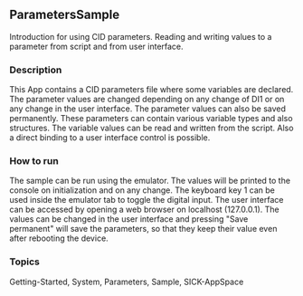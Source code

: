 ## ParametersSample
Introduction for using CID parameters. Reading and writing values to a parameter from script and from user interface.

### Description
This App contains a CID parameters file where some variables are declared. The parameter
values are changed depending on any change of DI1 or on any change in the user interface.
The parameter values can also be saved permanently. These parameters can contain various
variable types and also structures. The variable values can be read and written from the
script. Also a direct binding to a user interface control is possible.

### How to run
The sample can be run using the emulator. The values will be printed to
the console on initialization and on any change. The keyboard key 1 can be used
inside the emulator tab to toggle the digital input. The user interface can be
accessed by opening a web browser on localhost (127.0.0.1). The values can be
changed in the user interface and pressing "Save permanent" will save the parameters,
so that they keep their value even after rebooting the device.

### Topics
Getting-Started, System, Parameters, Sample, SICK-AppSpace